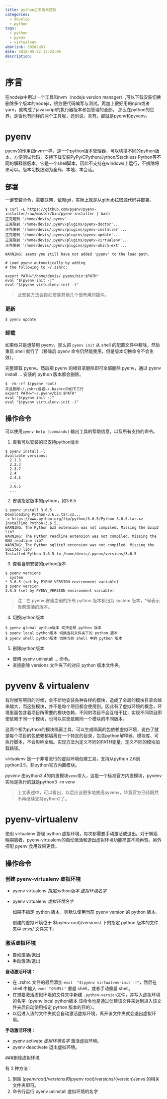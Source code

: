 ```yaml
---
title: python之多版本控制
categories:
  - develop
  - python
tags:
  - python
  - pyenv
  - virtualenv
abbrlink: 302d2a51
date: 2018-05-22 13:23:06
description:
---
```



# 序言

在nodejs中用过一个工具叫nvm（nodejs version manager）,可以下载安装切换删除多个版本的nodejs，很方便代码编写与测试。再加上很好用的npm或者yarn，就构成了javascript的执行器版本和包管理的全部。
那么在python的世界，是否也有同样的两个工具呢，还别说，真有。那就是pyenv和pyvenv。
<!-- more -->

# pyenv

pyenv的作用跟nvm一样，是一个python版本管理器，可以切换不同的python版本，方便测试代码，支持下载安装PyPy/CPython/Jython/Stackless Python等不同的解释器版本。它是一个shell脚本，因此不支持在windows上运行，不排除将来可以。版本切换级别为全局、本地、本会话。

## 部署

一键安装命令，需要联网，依赖git，实际上就是从github拉取源代码并部署。
```shell
$ curl -L https://github.com/pyenv/pyenv-installer/raw/master/bin/pyenv-installer | bash
正克隆到 '/home/devis/.pyenv'...
正克隆到 '/home/devis/.pyenv/plugins/pyenv-doctor'...
正克隆到 '/home/devis/.pyenv/plugins/pyenv-installer'...
正克隆到 '/home/devis/.pyenv/plugins/pyenv-update'...
正克隆到 '/home/devis/.pyenv/plugins/pyenv-virtualenv'...
正克隆到 '/home/devis/.pyenv/plugins/pyenv-which-ext'...

WARNING: seems you still have not added 'pyenv' to the load path.

# Load pyenv automatically by adding
# the following to ~/.zshrc:

export PATH="/home/devis/.pyenv/bin:$PATH"
eval "$(pyenv init -)"
eval "$(pyenv virtualenv-init -)"
```

> 此安装方法会自动安装其他几个很有用的插件。

### 更新

```shell
$ pyenv update
```

###  卸载

如果你只是想禁用 pyenv，那么把 `pyenv init` 从 shell 的配置文件中移除，然后重启 shell 就行了（移除后 pyenv 命令仍然能使用，但是版本切换命令不会生效）。

完整卸载 pyenv。然后把 pyenv 的根目录删除即可全部删除 pyenv，通过 pyenv install ... 安装的 python 版本都会删除。

```shell
$  rm -rf $(pyenv root)
并且删除~/.zshrc或者~/.bashrc中如下三行
export PATH="~/.pyenv/bin:$PATH"
eval "$(pyenv init -)"
eval "$(pyenv virtualenv-init -)"
```

## 操作命令

可以使用`pyenv help [commands]` 输出工具的帮助信息，以及所有支持的命令。

1. 查看可以安装的已支持python版本

```shell
$ pyenv install -l
Available versions:
  2.1.3
  2.2.3
  2.3.7
  2.4
  2.4.1
  ...
  3.6.5
  ...
```

2. 安装指定版本的python，如3.6.5

```shell
$ pyenv install 3.6.5                
Downloading Python-3.6.5.tar.xz...
-> https://www.python.org/ftp/python/3.6.5/Python-3.6.5.tar.xz
Installing Python-3.6.5...
WARNING: The Python bz2 extension was not compiled. Missing the bzip2 lib?
WARNING: The Python readline extension was not compiled. Missing the GNU readline lib?
WARNING: The Python sqlite3 extension was not compiled. Missing the SQLite3 lib?
Installed Python-3.6.5 to /home/devis/.pyenv/versions/3.6.5
```

3. 查看当前安装的python版本

```shell
$ pyenv versions
  system
* 3.6.5 (set by PYENV_VERSION environment variable)
$ pyenv version
3.6.5 (set by PYENV_VERSION environment variable)
```

>  注：在 pyenv 安装之前的所有 python 版本都归为 system 版本，*号表示当前激活的版本。

4. 切换python版本

```shell
$ pyenv global python版本 切换全局 python 版本
$ pyenv local python版本 切换当前文件夹下的 python 版本
$ pyenv shell python版本 切换当前 shell 中的 python 版本
```

5. 删除python版本

- 使用 pyenv uninstall ... 命令。
- 直接删除 versions 文件夹下的对应 python 版本文件夹。

# pyvenv & virtualenv

有时候写项目的时候，会不断地安装各种各样的模块，造成了全局的模块目录会越来越大，而这些模块，并不是每个项目都会使用到。因此有了虚拟环境的概念，环境里面包含着项目所需要的模块依赖，不同的项目不会互相干扰，实现不同项目即使依赖于同一个模块，也可以实现依赖同一个模块的不同版本。

这两个都为python的模块隔离工具，可以生成隔离的包依赖虚拟环境，说白了就是每个项目的包依赖都隔离在一个特定的目录，包含python解释器、模块库、可执行脚本，不会影响全局。实现方法为定义不同的PATH变量，定义不同的模块加载路径。

*virtualenv* 是一个非常流行的虚拟环境创建工具，支持从python 2.6到python3.5，非python官方内置模块。

*pyvenv* 由python3.4的内置模块`venv`带入，这是一个标准官方内置模块，pyvenv实际是执行的就是python3 -m venv

> 上文表述中，可以看出，以后应该更多地使用pyvenv，毕竟官方已经既然不再继续支持python2了。

# pyenv-virtualenv

使用 virtualenv 管理 python 虚拟环境，每次都需要手动激活或退出。对于懒癌晚期患者，pyenv-virtualenv的自动激活和退出虚拟环境功能简直不能再赞。另外搭配 pyenv 食用效果更佳。

## 操作命令

### 创建 pyenv-virtualenv 虚拟环境

- pyenv virtualenv *指定python版本* *虚拟环境名字*

- pyenv virtualenv *虚拟环境名字*

  如果不指定 python 版本，则默认使用当前 pyenv version 的 python 版本。

  创建的虚拟环境位于 $(pyenv root)/versions/ 下的指定 python 版本的文件夹中 envs/ 文件夹下。 

### 激活虚拟环境

- 自动激活/退出
- 手动激活/退出

**自动激活环境**：

- 在 .zshrc 文件的最后添加 `eval  "$(pyenv virtualenv-init -)"`，然后在 shell 中输入 `exec "$SHELL"` 重启 shell，或者手动重启 shell。
- 在想要激活虚拟环境的文件夹中新建 `.python-version`文件，并写入虚拟环境的名字（pyenv local python版本 该命令也是通过创建该文件来达到进入该文件夹后自动使用指定 python 版本的目的）。
- 以后进入该的文件夹就会自动激活虚拟环境，离开该文件夹就会退出虚拟环境。

**手动激活环境**：

- pyenv activate *虚拟环境名字*        激活虚拟环境。
- pyenv deactivate                           退出虚拟环境。

###删除虚拟环境

有 2 种方法：

1. 删除 $(pyenv root)/versions 和$(pyenv root)/versions/{version}/envs 的相关文件夹即可。
2. 命令行运行 pyenv uninstall 虚拟环境的名字
